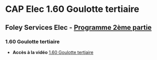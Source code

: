 # CAP Elec 1.60 Goulotte tertiaire
## Foley Services Elec - [Programme 2ème partie](../2eme_partie/README.md)

### 1.60 Goulotte tertiaire

- **Accès à la vidéo** [1.60 Goulotte tertiaire](https://youtu.be/S5jN4580Igg)

#### 